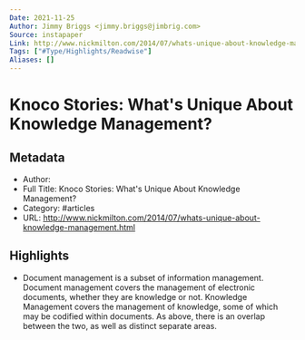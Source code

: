 ```yaml
---
Date: 2021-11-25
Author: Jimmy Briggs <jimmy.briggs@jimbrig.com>
Source: instapaper
Link: http://www.nickmilton.com/2014/07/whats-unique-about-knowledge-management.html
Tags: ["#Type/Highlights/Readwise"]
Aliases: []
---
```

# Knoco Stories: What's Unique About Knowledge Management?

## Metadata
- Author: 
- Full Title: Knoco Stories: What's Unique About Knowledge Management?
- Category: #articles
- URL: http://www.nickmilton.com/2014/07/whats-unique-about-knowledge-management.html

## Highlights
- Document management is a subset of information management. Document management covers the management of electronic documents, whether they are knowledge or not. Knowledge Management covers the management of knowledge, some of which may be codified within documents. As above, there is an overlap between the two, as well as distinct separate areas.
